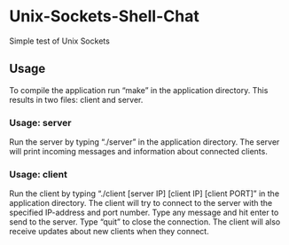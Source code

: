# Unix-Sockets-Shell-Chat
Simple test of Unix Sockets

## Usage
To compile the application run “make” in the application directory. This results in two files: client and server.

### Usage: server
Run the server by typing “./server” in the application directory. The server will print incoming messages and information about connected clients.

### Usage: client
Run the client by typing “./client [server IP] [client IP] [client PORT]” in the application directory. The client will try to connect to the server with the specified IP-address and port number. Type any message and hit enter to send to the server. Type “quit” to close the connection. The client will also receive updates about new clients when they connect.
